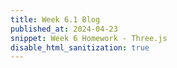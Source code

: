 ```yaml
---
title: Week 6.1 Blog
published_at: 2024-04-23
snippet: Week 6 Homework - Three.js
disable_html_sanitization: true
---
```


<div id="three_container"></div>

<script id="three_script" type="module"> 
   import * as THREE from "/scripts/three/three.module.js"
   import { OrbitControls } from "/scripts/three/OrbitControls.js"
   
   const div = document.getElementById ("three_container")

   const width = div.parentNode.scrollWidth
   const height = width * 9 / 16

   //  Instanced Buffer Geomety
    var scene = new THREE.Scene();
    var camera = new THREE.PerspectiveCamera(60, 1, 1, 1000);
    camera.position.set(0, 0, 5);
    var renderer = new THREE.WebGLRenderer({
    antialias: true
    });
    renderer.setClearColor(0x808080);
    var canvas = renderer.domElement;
    document.body.appendChild(canvas);

    var controls = new THREE.OrbitControls(camera, canvas);

    // texture
    var tCanvas = document.createElement("canvas");
    tCanvas.width = 128;
    tCanvas.height = 128;
    var tCtx = tCanvas.getContext('2d');
    tCtx.clearRect(0, 0, tCanvas.width, tCanvas.height);

    var texture = new THREE.CanvasTexture(tCanvas);
    //var texture = new THREE.TextureLoader().load('https://threejs.org/examples/textures/UV_Grid_Sm.jpg');
    var lineColor = new THREE.Color();
    function drawSomething(){
    tCtx.beginPath();
    tCtx.moveTo(THREE.Math.randInt(0, 127), THREE.Math.randInt(0, 127));
    tCtx.lineTo(THREE.Math.randInt(0, 127), THREE.Math.randInt(0, 127));
    tCtx.lineWidth = THREE.Math.randInt(5, 20);
    lineColor.set(Math.random() * 0x808080 + 0x808080);
    tCtx.strokeStyle = lineColor.getStyle();
    tCtx.stroke();
    texture.needsUpdate = true;
    }

    setInterval( drawSomething, 500 );

    var planeGeom = new THREE.PlaneBufferGeometry(2, 2);

    var instancedGeom = new THREE.InstancedBufferGeometry();
    instancedGeom.attributes.position = planeGeom.attributes.position;
    instancedGeom.attributes.uv = planeGeom.attributes.uv;
    instancedGeom.index = planeGeom.index;

    instancedGeom.addAttribute("instancePosition", new THREE.InstancedBufferAttribute( new Float32Array([-1.1, 1.1, 0, 1.1, 1.1, 0, -1.1, -1.1, 0, 1.1, -1.1, 0]), 3));
    instancedGeom.addAttribute("instanceUv", new THREE.InstancedBufferAttribute(new Float32Array([0, 1, 1, 1, 0, 0, 1, 0]), 2));

    var material = new THREE.ShaderMaterial({
    uniforms: {
        texture1: { value: texture},
        textureDivision: {value: new THREE.Vector2(2, 2)},
        time: {value: 0}
    },
    vertexShader:`
        precision highp float;

        uniform vec2 textureDivision;
        uniform float time;

            attribute vec3 instancePosition;
            attribute vec2 instanceUv;
        
            varying vec2 vUv;

            void main(){
        vec2 slices = vec2(1.0) / textureDivision;
                vUv = slices * instanceUv + slices * uv;
        vec3 pos = position + instancePosition;
        pos += normalize(instancePosition) * (sin(time) * 0.5 + 0.5);
        
                gl_Position = projectionMatrix * modelViewMatrix * vec4( pos, 1.0 );
            }
    `,
    fragmentShader:`
        precision highp float;

        uniform sampler2D texture1;
        
            varying vec2 vUv;

            void main() {
                gl_FragColor = texture2D(texture1, vUv);
            }
    `
    });

    var instancedMesh = new THREE.Mesh(instancedGeom, material);
    scene.add(instancedMesh);

    scene.add(new THREE.AxesHelper(0.1));


    render();

    function render() {
    if (resize(renderer)) {
        camera.aspect = canvas.clientWidth / canvas.clientHeight;
        camera.updateProjectionMatrix();
    }
    material.uniforms.time.value = performance.now() / 1000;
    renderer.render(scene, camera);
    requestAnimationFrame(render);
    }

    function resize(renderer) {
    const canvas = renderer.domElement;
    const width = canvas.clientWidth;
    const height = canvas.clientHeight;
    const needResize = canvas.width !== width || canvas.height !== height;
    if (needResize) {
        renderer.setSize(width, height, false);
    }
    return needResize;
    }


</script>

